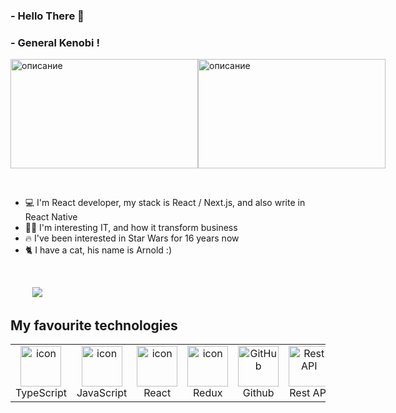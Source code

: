 ### - Hello There 👋
### - General Kenobi !

<div style="display: flex; align-items: center; justily-content: space-between;">
	<img src="https://media.giphy.com/media/Nx0rz3jtxtEre/giphy.gif" width="300" height="175" alt="описание">
	<img src="https://media.giphy.com/media/8JTFsZmnTR1Rs1JFVP/giphy.gif" width="300" height="175" alt="описание">
</div>

&nbsp;&nbsp;&nbsp;&nbsp;&nbsp;&nbsp;&nbsp;&nbsp;
- 💻 I'm React developer, my stack is React / Next.js, and also write in React Native
- 🧑‍💻 I'm interesting IT, and how it transform business
- 🔥 I've been interested in Star Wars for 16 years now
- 🐈 I have a cat, his name is Arnold :)

&nbsp;&nbsp;&nbsp;&nbsp;&nbsp;&nbsp;&nbsp;&nbsp;
<div align="justify">
&nbsp;&nbsp;&nbsp;&nbsp;&nbsp;&nbsp;&nbsp;&nbsp;
<a href="https://t.me/takemeright">
	<img src="https://img.shields.io/badge/telegram-2CA5E0?style=for-the-badge&logo=telegram&logoColor=white">
</a>
</div>

## My favourite technologies

<table>
  <tr>
    <td align="center" width="96">
      <img src="https://techstack-generator.vercel.app/ts-icon.svg" alt="icon" width="65" height="65" />
      <br>TypeScript
  </td>
  <td align="center" width="96">
    <img src="https://techstack-generator.vercel.app/js-icon.svg" alt="icon" width="65" height="65" />
    <br>JavaScript
  </td>
  <td align="center" width="96">
      <img src="https://techstack-generator.vercel.app/react-icon.svg" alt="icon" width="65" height="65" />
      <br>React
  </td>
  <td align="center" width="96">
      <img src="https://techstack-generator.vercel.app/redux-icon.svg" alt="icon" width="65" height="65" />
      <br>Redux
  </td>
  <td align="center" width="96">
      <img src="https://techstack-generator.vercel.app/github-icon.svg" width="65" height="65" alt="GitHub" />
      <br>Github
  </td>
  <td align="center" width="96">
      <img src="https://techstack-generator.vercel.app/restapi-icon.svg" width="65" height="65" alt="Rest API" />
      <br>Rest API
  </td>
  <td align="center"  width="96">
      <img src="https://skillicons.dev/icons?i=gitlab" width="65" height="65" alt="GitLab" />
      <br>GitLab
  </td>
  <td align="center" width="96">
      <img src="https://skillicons.dev/icons?i=postman" width="65" height="65" alt="Postman" />
      <br>Postman
  </td>
  <td align="center" width="96">
      <img src="https://skillicons.dev/icons?i=linux" width="65" height="65" alt="Linux" />
      <br>Linux
  </td>
  </tr>
 <tr>
 </tr>
</table>
